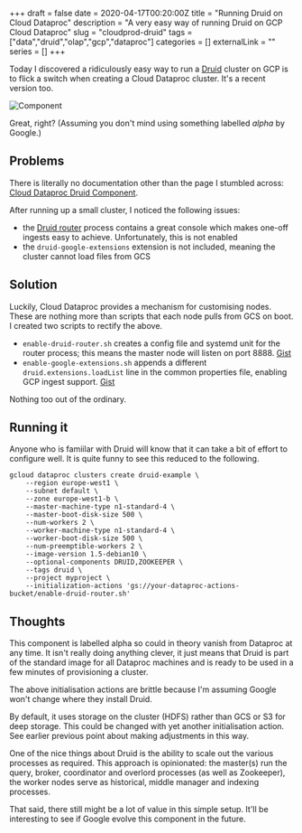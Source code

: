 +++ 
draft = false
date = 2020-04-17T00:20:00Z
title = "Running Druid on Cloud Dataproc"
description = "A very easy way of running Druid on GCP Cloud Dataproc"
slug = "cloudprod-druid" 
tags = ["data","druid","olap","gcp","dataproc"]
categories = []
externalLink = ""
series = []
+++

Today I discovered a ridiculously easy way to run a [Druid](https://druid.io) cluster on GCP is to flick a switch when creating a Cloud Dataproc cluster. It's a recent version too.

![Component](component.png)

Great, right? (Assuming you don't mind using something labelled _alpha_ by Google.)

## Problems
There is literally no documentation other than the page I stumbled across: [Cloud Dataproc Druid Component](https://cloud.google.com/dataproc/docs/concepts/components/druid).

After running up a small cluster, I noticed the following issues:
- the [Druid router](https://druid.apache.org/docs/latest/design/router.html) process contains a great console which makes one-off ingests easy to achieve. Unfortunately, this is not enabled
- the `druid-google-extensions` extension is not included, meaning the cluster cannot load files from GCS

## Solution
Luckily, Cloud Dataproc provides a mechanism for customising nodes. These are nothing more than scripts that each node pulls from GCS on boot. I created two scripts to rectify the above.

- `enable-druid-router.sh` creates a config file and systemd unit for the router process; this means the master node will listen on port 8888. [Gist](https://gist.github.com/AlexJReid/1f0cc59d31a2ac8ff1e69d2c756a098c)
- `enable-google-extensions.sh` appends a different `druid.extensions.loadList` line in the common properties file, enabling GCP ingest support. [Gist](https://gist.github.com/AlexJReid/1684106b2118dfa69f98b68345cad634)

Nothing too out of the ordinary.

## Running it
Anyone who is famiilar with Druid will know that it can take a bit of effort to configure well. It is quite funny to see this reduced to the following.

```
gcloud dataproc clusters create druid-example \
    --region europe-west1 \
    --subnet default \
    --zone europe-west1-b \
    --master-machine-type n1-standard-4 \
    --master-boot-disk-size 500 \
    --num-workers 2 \
    --worker-machine-type n1-standard-4 \
    --worker-boot-disk-size 500 \
    --num-preemptible-workers 2 \
    --image-version 1.5-debian10 \
    --optional-components DRUID,ZOOKEEPER \
    --tags druid \
    --project myproject \
    --initialization-actions 'gs://your-dataproc-actions-bucket/enable-druid-router.sh'
```

## Thoughts
This component is labelled alpha so could in theory vanish from Dataproc at any time. It isn't really doing anything clever, it just means that Druid is part of the standard image for all Dataproc machines and is ready to be used in a few minutes of provisioning a cluster.

The above initialisation actions are brittle because I'm assuming Google won't change where they install Druid.

By default, it uses storage on the cluster (HDFS) rather than GCS or S3 for deep storage. This could be changed with yet another initialisation action. See earlier previous point about making adjustments in this way.

One of the nice things about Druid is the ability to scale out the various processes as required. This approach is opinionated: the master(s) run the query, broker, coordinator and overlord processes (as well as Zookeeper), the worker nodes serve as historical, middle manager and indexing processes. 

That said, there still might be a lot of value in this simple setup. It'll be interesting to see if Google evolve this component in the future.